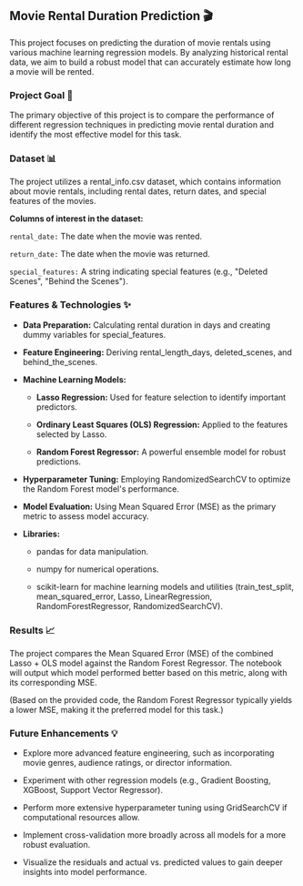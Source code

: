 ## Movie Rental Duration Prediction 🎬
This project focuses on predicting the duration of movie rentals using various machine learning regression models. By analyzing historical rental data, we aim to build a robust model that can accurately estimate how long a movie will be rented.

### Project Goal 🎯
The primary objective of this project is to compare the performance of different regression techniques in predicting movie rental duration and identify the most effective model for this task.

### Dataset 📊
The project utilizes a rental_info.csv dataset, which contains information about movie rentals, including rental dates, return dates, and special features of the movies.

**Columns of interest in the dataset:**

`rental_date:` The date when the movie was rented.

`return_date:` The date when the movie was returned.

`special_features:` A string indicating special features (e.g., "Deleted Scenes", "Behind the Scenes").

### Features & Technologies ✨
- **Data Preparation:** Calculating rental duration in days and creating dummy variables for special_features.

- **Feature Engineering:** Deriving rental_length_days, deleted_scenes, and behind_the_scenes.

- **Machine Learning Models:**

  - **Lasso Regression:** Used for feature selection to identify important predictors.

  - **Ordinary Least Squares (OLS) Regression:** Applied to the features selected by Lasso.

  - **Random Forest Regressor:** A powerful ensemble model for robust predictions.

- **Hyperparameter Tuning:** Employing RandomizedSearchCV to optimize the Random Forest model's performance.

- **Model Evaluation:** Using Mean Squared Error (MSE) as the primary metric to assess model accuracy.

- **Libraries:**

  - pandas for data manipulation.

  - numpy for numerical operations.

  - scikit-learn for machine learning models and utilities (train_test_split, mean_squared_error, Lasso, LinearRegression, RandomForestRegressor, RandomizedSearchCV).

### Results 📈
The project compares the Mean Squared Error (MSE) of the combined Lasso + OLS model against the Random Forest Regressor. The notebook will output which model performed better based on this metric, along with its corresponding MSE.

(Based on the provided code, the Random Forest Regressor typically yields a lower MSE, making it the preferred model for this task.)

### Future Enhancements 💡
- Explore more advanced feature engineering, such as incorporating movie genres, audience ratings, or director information.

- Experiment with other regression models (e.g., Gradient Boosting, XGBoost, Support Vector Regressor).

- Perform more extensive hyperparameter tuning using GridSearchCV if computational resources allow.

- Implement cross-validation more broadly across all models for a more robust evaluation.

- Visualize the residuals and actual vs. predicted values to gain deeper insights into model performance.
